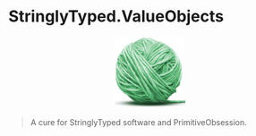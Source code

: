 # StringlyTyped.ValueObjects
<p align="center">
  <img src="./assets/logo/gradient_128x128.png">
</p>

> A cure for StringlyTyped software and PrimitiveObsession.

